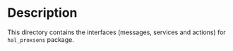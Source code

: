# Description

This directory contains the interfaces (messages, services and actions) for `hal_proxsens` package.
